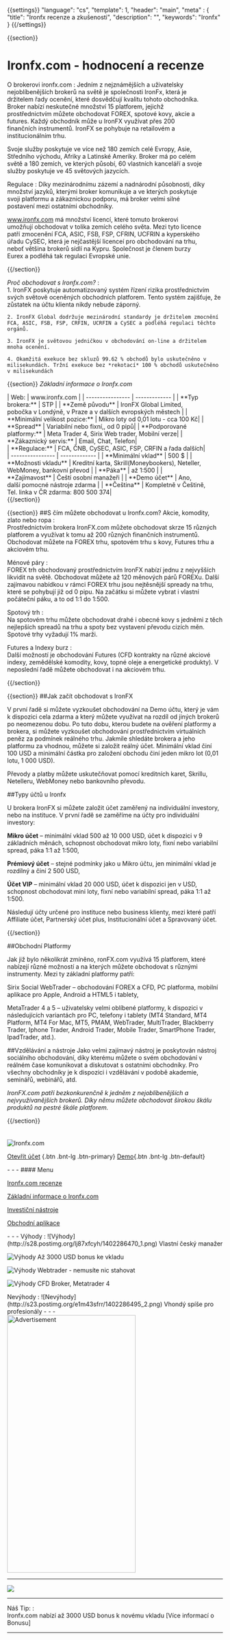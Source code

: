 {{settings}}
  "language": "cs",
  "template": 1,
  "header": "main",
  "meta" : {
    "title": "Ironfx recenze a zkušenosti",
    "description": "",
    "keywords": "Ironfx"
  }
{{/settings}}

<div class="row">
<div class="col-md-9" role="main" markdown="1">

{{section}}


# Ironfx.com - hodnocení a recenze
<div class="row" style="width:92%">
  <div class="col-md-6" markdown="1">
O brokerovi ironfx.com
:    
Jedním z nejznámějších a uživatelsky nejoblíbenějších brokerů na světě je společnosti IronFx, která je držitelem řady ocenění, které dosvědčují kvalitu tohoto obchodníka. Broker nabízí neskutečné množství 15 platforem, jejichž prostřednictvím můžete obchodovat FOREX, spotové kovy, akcie a futures. Každý obchodník může u IronFX využívat přes 200 finančních instrumentů.
IronFX se pohybuje na retailovém a institucionálním trhu. 

Svoje služby poskytuje ve více než 180 zemích celé Evropy, Asie, Středního východu, Afriky a Latinské Ameriky. Broker má po celém světě a 180 zemích, ve kterých působí, 60 vlastních kanceláří a svoje služby poskytuje ve 45 světových jazycích. 
  </div>
  <div class="col-md-6" markdown="1">
Regulace
:    
Díky mezinárodnímu zázemí a nadnárodní působnosti, díky množství jazyků, kterými broker komunikuje a ve kterých poskytuje svoji platformu a zákaznickou podporu, má broker velmi silné postavení mezi ostatními obchodníky.

www.ironfx.com má množství licencí, které tomuto brokerovi umožňují obchodovat v tolika zemích celého světa. Mezi tyto licence patří zmocenění FCA, ASIC, FSB, FSP, CFRIN, UCFRIN a kyperského úřadu CySEC, která je nejčastější licenceí pro obchodování na trhu, neboť většina brokerů sídlí na Kypru. Společnost je členem burzy Eurex a podléhá tak regulaci Evropské unie.


</div>
</div>
{{/section}}

*Proč obchodovat s Ironfx.com?*
:    
    1. IronFX poskytuje automatizovaný systém řízení rizika prostřednictvím svých světově oceněných obchodních platforem. Tento systém zajišťuje, že zůstatek na účtu klienta nikdy nebude záporný.

    2. IronFX Global dodržuje mezinárodní standardy je držitelem zmocnění FCA, ASIC, FSB, FSP, CRFIN, UCRFIN a CySEC a podléhá regulaci těchto orgánů. 
    
    3. IronFX je světovou jedničkou v obchodování on-line a držitelem mnoha ocenění.

    4. Okamžitá exekuce bez skluzů 99.62 % obchodů bylo uskutečněno v milisekundách. Tržní exekuce bez *rekotací* 100 % obchodů uskutečněno v milisekundách

{{section}}
*Základní informace o Ironfx.com*
<div class="row" style="width:92%">
  <div class="col-md-6" markdown="1">
| Web:     |   www.ironfx.com |
| ---------------- | ------------- |
| **Typ brokera:**   | STP  |
| **Země původu**   | IronFX Global Limited, pobočka v Londýně, v Praze a v dalších evropských městech |
| **Minimální velikost pozice:** | Mikro loty od 0,01 lotu - cca 100 Kč|
| **Spread** | Variabilní nebo fixní,, od 0 pipů|
| **Podporované platformy:**  | Meta Trader 4, Sirix Web trader, Mobilní verze|
| **Zákaznický servis:**  | Email, Chat, Telefon|
  </div>
  <div class="col-md-6" markdown="1">
| **Regulace:**  | FCA, ČNB, CySEC, ASIC, FSP, CRFIN a řada dalších|
| ---------------- | ------------- |
| **Minimální vklad**  | 500 $ |
| **Možnosti vkladu**  | Kreditní karta, Skrill(Moneybookers), Neteller, WebMoney, bankovní převod |
| **Páka**  |  až 1:500 |
| **Zajímavost**  | Čeští osobní manažeři |
| **Demo účet**  | Ano, další pomocné nástroje zdarma |
| **Čeština**  | Kompletně v Češtině, Tel. linka v ČR zdarma: 800 500 374|

</div>
</div>
{{/section}}

{{section}}
##S čím můžete obchodovat u Ironfx.com?
Akcie, komodity, zlato nebo ropa
:    
Prostřednictvím brokera IronFX.com můžete obchodovat skrze 15 různých platforem a využívat k tomu až 200 různých finančních instrumentů. Obchodovat můžete na FOREX trhu, spotovém trhu s kovy, Futures trhu a akciovém trhu.

Ménové páry
:    
FOREX trh obchodovaný prostřednictvím IronFX nabízí jednu z nejvyšších likvidit na světě. Obchodovat můžete až 120 měnových párů FOREXu. Další zajímavou nabídkou v rámci FOREX trhu jsou nejtěsnější spready na trhu, které se pohybují již od 0 pipu. Na začátku si můžete vybrat i vlastní počáteční páku, a to od 1:1 do 1:500.


Spotový trh
:    
Na spotovém trhu můžete obchodovat drahé i obecné kovy s jedněmi z těch nejlepších spreadů na trhu a spoty bez vystavení převodu cizích měn. Spotové trhy vyžadují 1% marži.

Futures a Indexy burz
:    
Další možností je obchodování Futures (CFD kontrakty na různé akciové indexy, zemědělské komodity, kovy, topné oleje a energetické produkty). V neposlední řadě můžete obchodovat i na akciovém trhu.

{{/section}}


{{section}}
##Jak začít obchodovat s IronFX
  
V první řadě si můžete vyzkoušet obchodování na Demo účtu, který je vám k dispozici cela zdarma a který můžete využívat na rozdíl od jiných brokerů po neomezenou dobu. Po tuto dobu, kterou budete na ověření platformy a brokera, si můžete vyzkoušet obchodování prostřednictvím virtuálních peněz za podmínek reálného trhu. Jakmile shledáte brokera a jeho platformu za vhodnou, můžete si založit reálný účet. Minimální vklad činí 100 USD a minimální částka pro založení obchodu činí jeden mikro lot (0,01 lotu, 1 000 USD).

Převody a platby můžete uskutečňovat pomocí kreditních karet, Skrillu, Netelleru, WebMoney nebo bankovního převodu.


##Typy účtů u Ironfx

U brokera IronFX si můžete založit účet zaměřený na individuální investory, nebo na instituce. V první řadě se zaměříme na účty pro individuální investory:

**Mikro účet** – minimální vklad 500 až 10 000 USD, účet k dispozici v 9 základních měnách, schopnost obchodovat mikro loty, fixní nebo variabilní spread, páka 1:1 až 1:500,

**Prémiový účet** – stejné podmínky jako u Mikro účtu, jen minimální vklad je rozdílný a činí 2 500 USD,

**Účet VIP** – minimální vklad 20 000 USD, účet k dispozici jen v USD, schopnost obchodovat mini loty, fixní nebo variabilní spread, páka 1:1 až 1:500.

Následují účty určené pro instituce nebo business klienty, mezi které patří Affiliate účet, Partnerský účet plus, Institucionální účet a Spravovaný účet.



{{/section}}

##Obchodní Platformy

Jak již bylo několikrát zmíněno, ronFX.com využívá 15 platforem, které nabízejí různé možností a na kterých můžete obchodovat s různými instrumenty. Mezi ty základní platformy patří:

Sirix Social WebTrader – obchodování FOREX a CFD, PC platforma, mobilní aplikace pro Apple, Android a HTML5 i tablety,

MetaTrader 4 a 5 – uživatelsky velmi oblíbené platformy, k dispozici v následujících variantách pro PC, telefony i tablety (MT4 Standard, MT4 Platform, MT4 For Mac, MT5, PMAM, WebTrader, MultiTrader, Blackberry Trader, Iphone Trader, Android Trader, Mobile Trader, SmartPhone Trader, IpadTrader, atd.).


##Vzdělávání a nástroje
Jako velmi zajímavý nástroj je poskytován nástroj sociálního obchodování, díky kterému můžete o svém obchodování v reálném čase komunikovat a diskutovat s ostatními obchodníky.
Pro všechny obchodníky je k dispozici i vzdělávání v podobě akademie, seminářů, webinářů, atd.

*IronFX.com patří bezkonkurenčně k jedněm z nejoblíbenějších a nejvyužívanějších brokerů. Díky němu můžete obchodovat širokou škálu produktů na pestré škále platforem.*




{{/section}}



</div>
<div class="col-md-3" markdown="1">
<div class="well" markdown="1" style="margin-top: 2.5em">
  

![Ironfx.com](http://media.ironaffiliates.com/uploads/IronFX_logo99.jpg) 

[Otevřít účet](https://record.ironaffiliates.com/_N42kyjjNyOliHMh1Fo8vcmNd7ZgqdRLk/1/ "Registrace") {.btn .bnt-lg .btn-primary} [Demo](https://record.ironaffiliates.com/_N42kyjjNyOliHMh1Fo8vcmNd7ZgqdRLk/1/ "Demo účet"){.btn .bnt-lg .btn-default}

</div>
<div class="container-fluid" markdown="1">
- - -
#### Menu

[Ironfx.com recenze](http://forexsrovnavac.cz/Ironfx#section-1)

[Základní informace o Ironfx.com](http://forexsrovnavac.cz/Ironfx#section-2)

[Investiční nástroje](http://forexsrovnavac.cz/Ironfx#section-3)

[Obchodní aplikace](http://forexsrovnavac.cz/Ironfx#section-4)


</div>
<div class="container-fluid" markdown="1">

</div>
<div class="container-fluid" markdown="1">
- - -
Výhody
:   
![Výhody](http://s28.postimg.org/lj87xfcyh/1402286470_1.png)     Vlastní český manažer

![Výhody](http://s28.postimg.org/lj87xfcyh/1402286470_1.png)     Až 3000 USD bonus ke vkladu

![Výhody](http://s28.postimg.org/lj87xfcyh/1402286470_1.png)     Webtrader - nemusíte nic stahovat

![Výhody](http://s28.postimg.org/lj87xfcyh/1402286470_1.png)     CFD Broker, Metatrader 4

</div>
<div class="container-fluid" markdown="1">
Nevýhody
:   
![Nevýhody](http://s23.postimg.org/e1m43sfrr/1402286495_2.png)     Vhondý spíše pro profesionály
- - -
</div>

<SCRIPT language='JavaScript1.1' SRC="https://ad.doubleclick.net/ddm/adj/N8017.2070109FOREXSROVNAVAC.CZ/B9072665.122768029;sz=300x600;ord={{@timestamp}}?"></SCRIPT><NOSCRIPT><A HREF="https://ad.doubleclick.net/ddm/jump/N8017.2070109FOREXSROVNAVAC.CZ/B9072665.122768029;sz=300x600;ord={{@timestamp}}?"><IMG SRC="https://ad.doubleclick.net/ddm/ad/N8017.2070109FOREXSROVNAVAC.CZ/B9072665.122768029;sz=300x600;ord={{@timestamp}}?" BORDER=0 WIDTH=300 HEIGHT=600 ALT="Advertisement"></A></NOSCRIPT>

<div class="container-fluid" markdown="1">

- - -
<a href="" alt="Demo účet" target="_blank">
 <img src="http://blog.forexsrovnavac.cz/wp-content/uploads/2014/10/informace.png" width="" height=""/>

</a>

- - -
Náš Tip:
:    
Ironfx.com nabízí až 3000 USD bonus k novému vkladu [Více informací o Bonusu]
- - -

</div>
</div>
</div>
